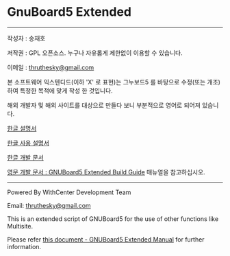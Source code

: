 # GnuBoard5 Extended #
-----

작성자 : 송재호

저작권 : GPL 오픈소스. 누구나 자유롭게 제한없이 이용할 수 있습니다.

이메일 : thruthesky@gmail.com

본 소프트웨어 익스텐디드(이하 'X' 로 표현)는 그누보드5 를 바탕으로 수정(또는 개조)하여 특정한 목적에 맞게 작성 한 것입니다.

해외 개발자 및 해외 사이트를 대상으로 만들다 보니 부분적으로 영어로 되어져 있습니다.




[한글 설명서](https://docs.google.com/document/d/1cqG9sghuNGyrSKsZBaV4dmretcA6tb_WfOD1jlyldLk/pub)

[한글 사용 설명서](https://docs.google.com/document/d/1hiM2OIFlCkASMOgnyBsrTVcvICZz26oIze9Cz7p9BI8/pub)

[한글 개발 문서](https://docs.google.com/document/d/1cqG9sghuNGyrSKsZBaV4dmretcA6tb_WfOD1jlyldLk/pub)


[영문 개발 문서 : GNUBoard5 Extended Build Guide](https://docs.google.com/document/d/1hLnjVW9iXdVtZLZUm3RIWFUim9DFX8XhV5STo6wPkBs/pub) 매뉴얼을 참고하십시오.




-----


Powered By WithCenter Development Team

Email: thruthesky@gmail.com

This is an extended script of GNUBoard5 for the use of other functions like Multisite.

Please refer [this document - GNUBoard5 Extended Manual](https://docs.google.com/document/d/1hLnjVW9iXdVtZLZUm3RIWFUim9DFX8XhV5STo6wPkBs/pub) for further information.

 